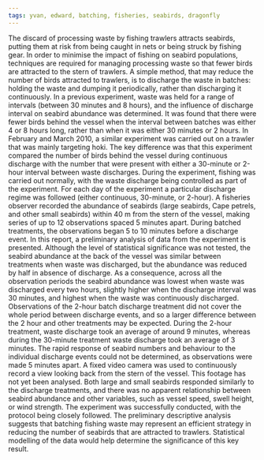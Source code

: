 ```yaml
---
tags: yvan, edward, batching, fisheries, seabirds, dragonfly
---
```

The discard of processing waste by fishing trawlers attracts seabirds, putting them at risk from being caught in nets or being struck by fishing gear. In order to minimise the impact of fishing on seabird populations, techniques are required for managing processing waste so that fewer birds are attracted to the stern of trawlers. A simple method, that may reduce the number of birds attracted to trawlers, is to discharge the waste in batches: holding the waste and dumping it periodically, rather than discharging it continuously. In a previous experiment, waste was held for a range of intervals (between 30 minutes and 8 hours), and the influence of discharge interval on seabird abundance was determined. It was found that there were fewer birds behind the vessel when the interval between batches was either 4 or 8 hours long, rather than when it was either 30 minutes or 2 hours. In February and March 2010, a similar experiment was carried out on a trawler that was mainly targeting hoki. The key difference was that this experiment compared the number of birds behind the vessel during continuous discharge with the number that were present with either a 30-minute or 2-hour interval between waste discharges. During the experiment, fishing was carried out normally, with the waste discharge being controlled as part of the experiment. For each day of the experiment a particular discharge regime was followed (either continuous, 30-minute, or 2-hour). A fisheries observer recorded the abundance of seabirds (large seabirds, Cape petrels, and other small seabirds) within 40 m from the stern of the vessel, making series of up to 12 observations spaced 5 minutes apart. During batched treatments, the observations began 5 to 10 minutes before a discharge event. In this report, a preliminary analysis of data from the experiment is presented. Although the level of statistical significance was not tested, the seabird abundance at the back of the vessel was similar between treatments when waste was discharged, but the abundance was reduced by half in absence of discharge. As a consequence, across all the observation periods the seabird abundance was lowest when waste was discharged every two hours, slightly higher when the discharge interval was 30 minutes, and highest when the waste was continuously discharged. Observations of the 2-hour batch discharge treatment did not cover the whole period between discharge events, and so a larger difference between the 2 hour and other treatments may be expected. During the 2-hour treatment, waste discharge took an average of around 9 minutes, whereas during the 30-minute treatment waste discharge took an average of 3 minutes. The rapid response of seabird numbers and behaviour to the individual discharge events could not be determined, as observations were made 5 minutes apart. A fixed video camera was used to continuously record a view looking back from the stern of the vessel. This footage has not yet been analysed. Both large and small seabirds responded similarly to the discharge treatments, and there was no apparent relationship between seabird abundance and other variables, such as vessel speed, swell height, or wind strength. The experiment was successfully conducted, with the protocol being closely followed. The preliminary descriptive analysis suggests that batching fishing waste may represent an efficient strategy in reducing the number of seabirds that are attracted to trawlers. Statistical modelling of the data would help determine the significance of this key result.
